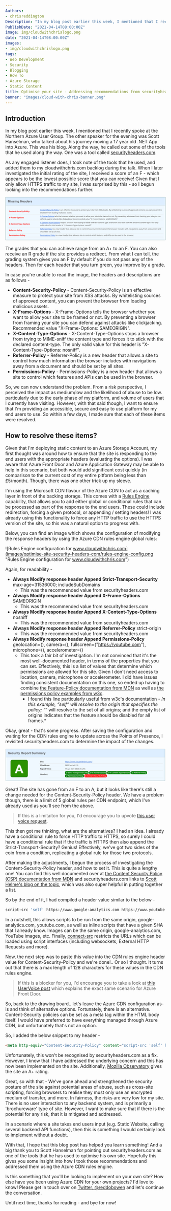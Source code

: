 ```yaml
---
Authors: 
- chrisreddington
Description: "In my blog post earlier this week, I mentioned that I recently spoke at the Northern Azure User Group. The other speaker for the evening was Scott Hanselman, who talked about his journey moving a 17 year old .NET App into Azure. This was his blog. Along the way, he called out some of the tools that he used along the way. One was a tool called securityheaders.com. As any engaged listener does, I took note of the tools that he used, and added them to my cloudwithchris.com backlog during the talk. When I later investigated the initial rating of the site, I received a score of an F - which appears to be the lowest possible score that you can receive! Given that I only allow HTTPS traffic to my site, I was surprised by this - so I begun looking into the recommendations further."
PublishDate: "2021-04-14T08:00:00Z"
image: img/cloudwithchrislogo.png
date: "2021-04-14T08:00:00Z"
images:
- img/cloudwithchrislogo.png
tags:
- Web Development
- Security
- Blogging
- How To
- Azure Storage
- Static Content
title: Optimise your site - Addressing recommendations from securityheaders.com
banner: "images/cloud-with-chris-banner.png"
---
```

## Introduction

In my blog post earlier this week, I mentioned that I recently spoke at the Northern Azure User Group. The other speaker for the evening was Scott Hanselman, who talked about his journey moving a 17 year old .NET App into Azure. This was his blog. Along the way, he called out some of the tools that he used along the way. One was a tool called [securityheaders.com](https://securityheaders.com/).

As any engaged listener does, I took note of the tools that he used, and added them to my cloudwithchris.com backlog during the talk. When I later investigated the initial rating of the site, I received a score of an F - which appears to be the lowest possible score that you can receive! Given that I only allow HTTPS traffic to my site, I was surprised by this - so I begun looking into the recommendations further.

![Output from Missing Security Headers on securityheaders.com](images/optimise-site-security-headers-com/missing-headers.png "Output from Missing Security Headers on securityheaders.com")

The grades that you can achieve range from an A+ to an F. You can also receive an R grade if the site provides a redirect. From what I can tell, the grading system gives you an F by default if you do not pass any of the headers. Then for each header that you turn green, you improve by a grade.

In case you're unable to read the image, the headers and descriptions are as follows -

* **Content-Security-Policy** - Content-Security-Policy is an effective measure to protect your site from XSS attacks. By whitelisting sources of approved content, you can prevent the browser from loading malicious assets.
* **X-Frame-Options** - X-Frame-Options tells the browser whether you want to allow your site to be framed or not. By preventing a browser from framing your site you can defend against attacks like clickjacking. Recommended value "X-Frame-Options: SAMEORIGIN".
* **X-Content-Type-Options** - X-Content-Type-Options stops a browser from trying to MIME-sniff the content type and forces it to stick with the declared content-type. The only valid value for this header is "X-Content-Type-Options: nosniff".
* **Referrer-Policy** - Referrer-Policy is a new header that allows a site to control how much information the browser includes with navigations away from a document and should be set by all sites.
* **Permissions-Policy** - Permissions-Policy is a new header that allows a site to control which features and APIs can be used in the browser.

So, we can now understand the problem. From a risk perspective, I perceived the impact as medium/low and the likelihood of abuse to be low. particularly due to the early phase of my platform, and volume of users that I currently have visiting. However, with that said though, I want to ensure that I'm providing an accessible, secure and easy to use platform for my end users to use. So within a few days, I made sure that each of these items were resolved.

## How to resolve these items?

Given that I'm deploying static content to an Azure Storage Account, my first thought was around how to ensure that the site is responding to the end users with the appropriate headers (evaluating the options). I was aware that Azure Front Door and Azure Application Gateway may be able to help in this scenario, but both would add significant cost quickly (in comparison to the current cost of my entire pltform being less than £5/month). Though, there was one other trick up my sleeve.

I'm using the Microsoft CDN flavour of the Azure CDN to act as a caching layer in front of the backing storage. This comes with a [Rules Engine](https://docs.microsoft.com/en-us/azure/cdn/cdn-standard-rules-engine-reference) capability, that allows you to add either global or conditional rules that can be processed as part of the response to the end users. These could include redirection, forcing a given protocol, or appending / setting headers! I was already using this functionality to force any HTTP traffic to use the HTTPS version of the site, so this was a natural option to progress with.

Below, you can find an image which shows the configuration of modifying the response headers by using the Azure CDN rules engine global rules:

![Rules Engine configuration for www.cloudwithchris.com](images/optimise-site-security-headers-com/rules-engine-config.png "Rules Engine configuration for www.cloudwithchris.com")

Again, for readability -

* **Always Modify response header Append Strict-Transport-Security** max-age=31536000; includeSubDomains
  * This was the recommended value from securityheaders.com
* **Always Modify response header Append X-Frame-Options** SAMEORIGIN
  * This was the recommended value from securityheaders.com
* **Always Modify response header Append X-Content-Type-Options** nosniff
  * This was the recommended value from securityheaders.com
* **Always Modify response header Append Referrer-Policy** strict-origin
  * This was the recommended value from securityheaders.com
* **Always Modify response header Append Permissions-Policy** geolocation=(), camera=(), fullscreen=("https://youtube.com"), microphone=(), accelerometer=()
  * This took a fair bit of investigation. I'm not convinced  that it's the most well-documented header, in terms of the properties that you can set. Effectively, this is a list of values that determine which permissions are allowed for this site. Given I don't need access to location, camera, microphone or accelerometer. I did have issues finding consistent documentation on this one, so ended up having to combine [the Feature-Policy documentation from MDN](https://developer.mozilla.org/en-US/docs/Web/HTTP/Headers/Feature-Policy) as well as [the permissions policy examples from w3c](https://github.com/w3c/webappsec-permissions-policy/blob/main/permissions-policy-explainer.md).
    * I found this line particularly useful from w3c's documentation - *In this example, “self” will resolve to the origin that specifies the policy; “*” will resolve to the set of all origins; and the empty list of origins indicates that the feature should be disabled for all frames.*

Okay, great - that's some progress. After saving the configuration and waiting for the CDN rules engine to update across the Points of Presence, I revisited securityheaders.com to determine the impact of the changes.

![Cloud With Chris rating after the CDN adjustments](images/optimise-site-security-headers-com/cloudwithchris-review.png "Cloud With Chris rating after the CDN adjustments")

Great! The site has gone from an F to an A, but it looks like there's still a change needed for the Content-Security-Policy header. We have a problem though, there is a limit of 5 global rules per CDN endpoint, which I've already used as you'll see from the above.

  > If this is a limitaiton for you, I'd encourage you to upvote [this user voice request](https://feedback.azure.com/forums/34192--general-feedback/suggestions/39954631-standard-rules-engine-for-azure-cdn-remove-limita).

This then got me thinking, what are the alternatives? I had an idea. I already have a conditional rule to force HTTP traffic to HTTPS, so surely I could have a conditional rule that if the traffic is HTTPS then also append the Strict-Transport-Security? Genius! Effectively, we've got two sides of the coin from a condition, replicating a global rule for those two protocols.

After making the adjustments, I begun the process of investigating the Content-Security-Policy header, and how to set it. This is quite a lengthy one! You can find this well documented over at [the Content Security Policy (CSP) documentation from MDN](https://developer.mozilla.org/en-US/docs/Web/HTTP/CSP) and securityheaders.com links to [Scott Helme's blog on the topic](https://scotthelme.co.uk/content-security-policy-an-introduction/), which was also super helpful in putting together a list.

So by the end of it, I had compiled a header value similar to the below -
```bash
script-src 'self' https://www.google-analytics.com https://www.youtube.com 'sha256-oWm/NzHRzhKAQfKde1fqIBg3QUdhBSrbrIUH8Dy9YKI=' 'sha256-nPQLCTXBCD97YQ1ZzpMyCUGdUVokvRe8Zmpc70g2diY='; img-src 'self' https://www.google-analytics.com https://stats.g.doubleclick.net https://s.ytimg.com https://app.podscribe.ai https://is5-ssl.mzstatic.com; connect-src 'self' https://backend.podscribe.ai https://podcasts.cloudwithchris.com https://www.google-analytics.com https://stats.g.doubleclick.net; child-src https://www.youtube.com; object-src none
```

In a nutshell, this allows scripts to be run from the same origin, google-analytics.com, youtube.com, as well as inline scripts that have a given SHA that I already know. Images can be the same origin, google-analytics.com, YouTube images, etc. Finally, [connect-src](https://developer.mozilla.org/en-US/docs/Web/HTTP/Headers/Content-Security-Policy/connect-src) restricts the URLs which can be loaded using script interfaces (including websockets, External HTTP Requests and more).

Now, the next step was to paste this value into the CDN rules engine header value for Content-Security-Policy and we're done!.. Or so I thought. It turns out that there is a max length of 128 characters for these values in the CDN rules engine.

  > If this is a blocker for you, I'd encourage you to take a look at [this UserVoice post](https://feedback.azure.com/forums/217313-networking/suggestions/41077912-header-value-character-limit-in-azure-front-door-r) which explains the exact same scenario for Azure Front Door.

So, back to the drawing board.. let's leave the Azure CDN configuration as-is and think of alternative options. Fortunately, there is an alternative. Content-Security policies can be set as a meta tag within the HTML body itself. I would have preferred to have everything managed through Azure CDN, but unfortunately that's not an option.

So, I added the below snippet to my header -

```html
<meta http-equiv="Content-Security-Policy" content="script-src 'self' https://www.google-analytics.com https://www.youtube.com 'sha256-oWm/NzHRzhKAQfKde1fqIBg3QUdhBSrbrIUH8Dy9YKI=' 'sha256-nPQLCTXBCD97YQ1ZzpMyCUGdUVokvRe8Zmpc70g2diY='; img-src 'self' https://www.google-analytics.com https://stats.g.doubleclick.net https://s.ytimg.com https://app.podscribe.ai https://is5-ssl.mzstatic.com; connect-src 'self' https://backend.podscribe.ai https://podcasts.cloudwithchris.com https://www.google-analytics.com https://stats.g.doubleclick.net; child-src https://www.youtube.com; object-src none">
```

Unfortunately, this won't be recognised by securityheaders.com as a fix. However, I know that I have addressed the underlying concern and this has now been implemented on the site. Additionally, [Mozilla Observatory](https://observatory.mozilla.org/) gives the site an A+ rating.

Great, so with that - We've gone ahead and strengthened the security posture of the site against potential areas of abuse, such as cross-site scripting, forcing browsers to realise they must only use an encrypted medium of transfer, and more. In fairness, the risks are very low for my site. There is no user interaction to any backend system, and is primarily a 'brochureware' type of site. However, I want to make sure that if there is the potential for any risk, that it is mitigated and addressed.

In a scenario where a site takes end users input (e.g. Static Website, calling several backend API functions), then this is something I would certainly look to implement without a doubt.

With that, I hope that this blog post has helped you learn something! And a big thank you to Scott Hanselman for pointing out securityheaders.com as one of the tools that he has used to optimise his own site. Hopefully this gives you some insight into how I took those recommendations and addressed them using the Azure CDN rules engine.

Is this something that you'll be looking to implement on your own site? How else have you been using Azure CDN for your own projects? I'd love to know! Please get in touch over on [Twitter, @reddobowen](https://twitter.com/reddobowen) and let's continue the conversation.

Until next time, thanks for reading - and bye for now!
